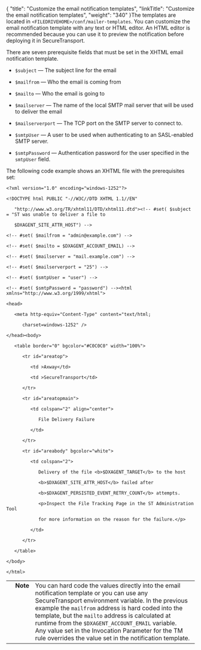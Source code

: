 {
    "title": "Customize the email notification templates",
    "linkTitle": "Customize the email notification templates",
    "weight": "340"
}The templates are located in `<FILEDRIVEHOME>/conf/mailer-templates`. You can customize the email notification template with any text or HTML editor. An HTML editor is recommended because you can use it to preview the notification before deploying it in SecureTransport.

There are seven prerequisite fields that must be set in the XHTML email notification template.

-   `$subject` — The subject line for the email
-   `$mailfrom` — Who the email is coming from
-   `$mailto` — Who the email is going to
-   `$mailserver` — The name of the local SMTP mail server that will be used to deliver the email
-   `$mailserverport` — The TCP port on the SMTP server to connect to.
-   `$smtpUser` — A user to be used when authenticating to an SASL-enabled SMTP server.
-   `$smtpPassword` — Authentication password for the user specified in the `smtpUser` field.

The following code example shows an XHTML file with the prerequisites set:

    <?xml version="1.0" encoding="windows-1252"?>
    <!DOCTYPE html PUBLIC "-//W3C//DTD XHTML 1.1//EN"
       "http://www.w3.org/TR/xhtml11/DTD/xhtml11.dtd"><!-- #set( $subject = "ST was unable to deliver a file to
       $DXAGENT_SITE_ATTR_HOST") -->
    <!-- #set( $mailfrom = "admin@example.com") -->
    <!-- #set( $mailto = $DXAGENT_ACCOUNT_EMAIL) -->
    <!-- #set( $mailserver = "mail.example.com") -->
    <!-- #set( $mailserverport = "25") -->
    <!-- #set( $smtpUser = "user") -->
    <!-- #set( $smtpPassword = "password") --><html xmlns="http://www.w3.org/1999/xhtml">
    <head>
       <meta http-equiv="Content-Type" content="text/html;
          charset=windows-1252" />
    </head><body>
       <table border="0" bgcolor="#C0C0C0" width="100%">
          <tr id="areatop">
             <td >Axway</td>
             <td >SecureTransport</td>
          </tr>
          <tr id="areatopmain">
             <td colspan="2" align="center">
                File Delivery Failure
             </td>
          </tr>
          <tr id="areabody" bgcolor="white">
             <td colspan="2">
                Delivery of the file <b>$DXAGENT_TARGET</b> to the host
                <b>$DXAGENT_SITE_ATTR_HOST</b> failed after
                <b>$DXAGENT_PERSISTED_EVENT_RETRY_COUNT</b> attempts.
                <p>Inspect the File Tracking Page in the ST Administration Tool
                for more information on the reason for the failure.</p>
             </td>
          </tr>
       </table>
    </body>
    </html>

<table cellpadding="0" cellspacing="0">
   <col/>
   <col/>
   <col/>
      <tr>
         <td valign="top">         </td>
         <td valign="top"><span><b>Note</b></span>
         </td>
         <td data-mc-autonum="&lt;b&gt;Note&lt;/b&gt;" valign="top">You can hard code the values directly into the email notification template or you can use any <span>SecureTransport</span> environment variable. In the previous example the <code>mailfrom</code> address is hard coded into the template, but the <code>mailto</code> address is calculated at runtime from the <code>$DXAGENT_ACCOUNT_EMAIL</code> variable.<br/>Any value set in the Invocation Parameter for the TM rule overrides the value set in the notification template.         </td>
      </tr>
</table>
